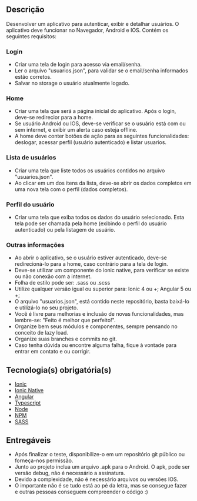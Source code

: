 ## Descrição

Desenvolver um aplicativo para autenticar, exibir e detalhar usuários. O aplicativo deve funcionar no Navegador, Android e IOS. Contém os seguintes requisitos:

### Login
- Criar uma tela de login para acesso via email/senha.
- Ler o arquivo "usuarios.json", para validar se o email/senha informados estão corretos.
- Salvar no storage o usuário atualmente logado.

### Home
- Criar uma tela que será a página inicial do aplicativo. Após o login, deve-se redirecior para a home. 
- Se usuário Android ou IOS, deve-se verificar se o usuário está com ou sem internet, e exibir um alerta caso esteja offline.
- A home deve conter botões de ação para as seguintes funcionalidades: deslogar, acessar perfil (usuário autenticado) e listar usuarios.

### Lista de usuários
- Criar uma tela que liste todos os usuários contidos no arquivo "usuarios.json".
- Ao clicar em um dos itens da lista, deve-se abrir os dados completos em uma nova tela com o perfil (dados completos).

### Perfil do usuário
- Criar uma tela que exiba todos os dados do usuário selecionado. Esta tela pode ser chamada pela home (exibindo o perfil do usuário autenticado) ou pela listagem de usuário.

### Outras informações
- Ao abrir o aplicativo, se o usuário estiver autenticado, deve-se redirecioná-lo para a home, caso contrário para a tela de login.
- Deve-se utilizar um componente do ionic native, para verificar se existe ou não conexão com a internet.
- Folha de estilo pode ser: .sass ou .scss
- Utilize qualquer versão igual ou superior para: Ionic 4 ou +; Angular 5 ou +;
- O arquivo "usuarios.json", está contido neste repositório, basta baixá-lo e utilizá-lo no seu projeto.
- Você é livre para melhorias e inclusão de novas funcionalidades, mas lembre-se: "Feito é melhor que perfeito!".
- Organize bem seus módulos e componentes, sempre pensando no conceito de lazy load.
- Organize suas branches e commits no git.
- Caso tenha dúvida ou encontre alguma falha, fique à vontade para entrar em contato e ou corrigir.


## Tecnologia(s) obrigatória(s)

- [Ionic](http://ionicframework.com/docs/components/)
- [Ionic Native](https://ionicframework.com/docs/native/)
- [Angular](https://angular.io)
- [Typescript](https://ionicframework.com/docs/native/)
- [Node](https://nodejs.org/)
- [NPM](https://www.npmjs.com/)
- [SASS](https://sass-lang.com/)


## Entregáveis 

- Após finalizar o teste, disponibilize-o em um repositório git público ou forneça-nos permissão.
- Junto ao projeto inclua um arquivo .apk para o Android. O apk, pode ser versão debug, não é necessário a assinatura.
- Devido a complexidade, não é necessário arquivos ou versões IOS.
- O importante não é se tudo está ao pé da letra, mas se consegue fazer e outras pessoas conseguem compreender o código :)

